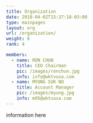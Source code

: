 ```yaml
---
title: Organization
date: 2018-04-02T15:37:18-03:00
type: mainpages
layout: org
url: /organization/
weight: 8
rank: 4

members:
  - name: RON CHUN
    title: CEO Chairman
    pic: /images/ronchun.jpg
    info: info@wktvusa.com
  - name: MYUNG SUK NO
    title: Account Manager
    pic: /images/myung.jpg
    info: m95@wktvusa.com 
---
```


 information here 

